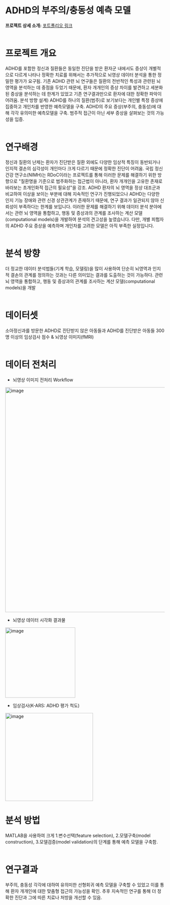 # ADHD의 부주의/충동성 예측 모델  
**프로젝트 상세 소개:** [포트폴리오 링크](https://drive.google.com/file/d/1WE2KaVW89SnjrjfuAqQkS_wPueiEPqsC/view?usp=drive_link)   
<br>

# 프로젝트 개요
ADHD를 포함한 정신과 질환들은 동일한 진단을 받은 환자군 내에서도 증상이 개별적으로 다르게 나타나 정확한 치료를 위해서는 추가적으로 뇌영상 데이터 분석을 통한 정밀한 평가가 요구됨. 기존 ADHD 관련 뇌 연구들은 질환의 전반적인 특성과 관련된 뇌 영역을 분석하는 데 중점을 두었기 때문에, 환자 개개인의 증상 차이를 발견하고 세분화된 증상을 분석하는 데 한계가 있었고 기존 연구결과만으로 환자에 대한 정확한 파악이 어려움. 분석 방향 설계) ADHD를 하나의 질환(범주)로 보기보다는 개인별 특정 증상에 집중하고 개인차를 반영한 예측모델을 구축. ADHD의 주요 증상(부주의, 충동성)에 대해 각각 유의미한 예측모델을 구축. 범주적 접근이 아닌 세부 증상을 살펴보는 것의 가능성을 입증. 
<br><br>

# 연구배경  
정신과 질환의 난제는 환자가 진단받은 질환 외에도 다양한 임상적 특징이 동반되거나 인지적 결손의 심각성이 개인마다 크게 다르기 때문에 정확한 진단이 어려움. 국립 정신 건강 연구소(NIMH)는 RDoC이라는 프로젝트를 통해 이러한 문제를 해결하기 위한 방향으로 "질환명을 기준으로 범주화하는 접근법이 아니라, 환자 개개인을 고유한 존재로 바라보는 초개인화적 접근의 필요성"을 강조.
ADHD 환자의 뇌 영역을 정상 대조군과 비교하여 이상을 보이는 부분에 대해 지속적인 연구가 진행되었으나 ADHD는 다양한 인지 기능 장애와 관련 신경 상관관계가 존재하기 때문에, 연구 결과가 일관되지 않아 신뢰성이 부족하다는 한계를 보입니다. 이러한 문제를 해결하기 위해 데이터 분석 분야에서는 관련 뇌 영역을 통합하고, 행동 및 증상과의 관계를 조사하는 계산 모델(computational models)을 개발하여 분석의 견고성을 높였습니다. 다만, 개별 피험자의 ADHD 주요 증상을 예측하며 개인차를 고려한 모델은 아직 부족한 실정입니다.
<br><br>

# 분석 방향  
더 정교한 데이터 분석법들(기계 학습, 모델링)을 많이 사용하여 단순히 뇌영역과 인지적 결손의 관계를 정의하는 것과는 다른 의미있는 결과를 도출하는 것이 가능하다. 
관련 뇌 영역을 통합하고, 행동 및 증상과의 관계를 조사하는 계산 모델(computational models)을 개발
<br><br>

# 데이터셋  
소아정신과를 방문한 ADHD로 진단받지 않은 아동들과 ADHD를 진단받은 아동들 300명 이상의 임상검사 점수 & 뇌영상 이미지(fMRI)
<br><br>

# 데이터 전처리  
* 뇌영상 이미지 전처리 Workflow
<img width="708" alt="image" src="https://github.com/user-attachments/assets/08cdedca-695c-4cd8-9392-2f91e0c4d586" />

* 뇌영상 데이터 시각화 결과물 
<img width="221" alt="image" src="https://github.com/user-attachments/assets/c0b20266-e875-419d-9806-03913238e356" />

- 임상검사(K-ARS: ADHD 평가 척도)
<img width="277" alt="image" src="https://github.com/user-attachments/assets/d3e142d8-bd2c-4770-b073-201eec831311" />

<br>

# 분석 방법  
MATLAB을 사용하여 크게 1.변수선택(feature selection), 2.모델구축(model construction), 3.모델검증(model validation)의 단계를 통해 예측 모델을 구축함.
<br><br>

# 연구결과  
부주의, 충동성 각각에 대하여 유의미한 선형회귀 예측 모델을 구축할 수 있었고 이를 통해 환자 개개인에 대한 맞춤형 접근의 가능성을 확인. 추후 지속적인 연구를 통해 더 정확한 진단과 그에 따른 치료나 처방을 개선할 수 있음.  
